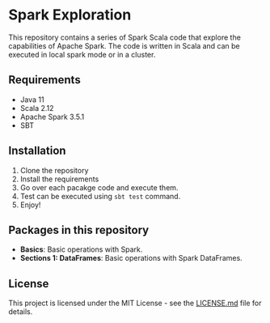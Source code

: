 # Spark Exploration

This repository contains a series of Spark Scala code that explore the capabilities of Apache Spark. 
The code is written in Scala and can be executed in local spark mode or in a cluster.

## Requirements

- Java 11
- Scala 2.12
- Apache Spark 3.5.1
- SBT

## Installation

1. Clone the repository
2. Install the requirements
3. Go over each pacakge code and execute them.
4. Test can be executed using `sbt test` command.
5. Enjoy!

## Packages in this repository

- **Basics**: Basic operations with Spark.
- **Sections 1: DataFrames**: Basic operations with Spark DataFrames.

## License

This project is licensed under the MIT License - see the [LICENSE.md](LICENSE.md) file for details.

